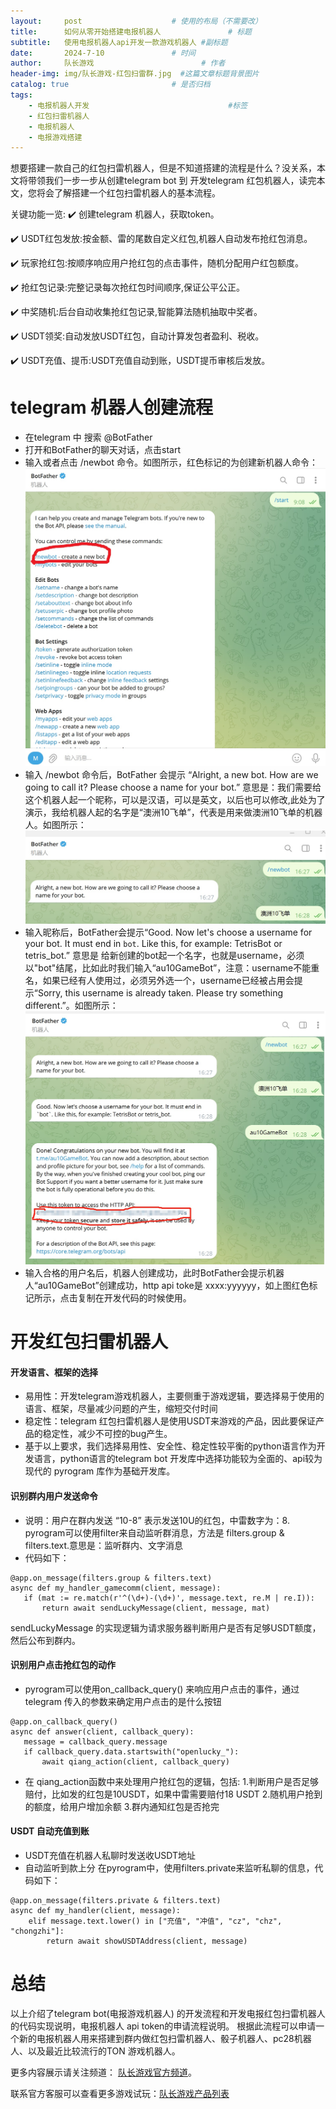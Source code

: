 ```yaml
---
layout:     post   				    # 使用的布局（不需要改）
title:      如何从零开始搭建电报机器人				# 标题 
subtitle:   使用电报机器人api开发一款游戏机器人 #副标题
date:       2024-7-10				# 时间
author:     队长游戏 						# 作者
header-img: img/队长游戏-红包扫雷群.jpg 	#这篇文章标题背景图片
catalog: true 						# 是否归档
tags:
    - 电报机器人开发								#标签
    - 红包扫雷机器人
    - 电报机器人
    - 电报游戏搭建
---
```


想要搭建一款自己的红包扫雷机器人，但是不知道搭建的流程是什么？没关系，本文将带领我们一步一步从创建telegram bot 到 开发telegram 红包机器人，读完本文，您将会了解搭建一个红包扫雷机器人的基本流程。

关键功能一览:
:heavy_check_mark: 创建telegram 机器人，获取token。

:heavy_check_mark: USDT红包发放:按金额、雷的尾数自定义红包,机器人自动发布抢红包消息。

:heavy_check_mark: 玩家抢红包:按顺序响应用户抢红包的点击事件，随机分配用户红包额度。

:heavy_check_mark: 抢红包记录:完整记录每次抢红包时间顺序,保证公平公正。

:heavy_check_mark: 中奖随机:后台自动收集抢红包记录,智能算法随机抽取中奖者。

:heavy_check_mark: USDT领奖:自动发放USDT红包，自动计算发包者盈利、税收。

:heavy_check_mark: USDT充值、提币:USDT充值自动到账，USDT提币审核后发放。

# telegram 机器人创建流程
- 在telegram 中 搜索 @BotFather
- 打开和BotFather的聊天对话，点击start
- 输入或者点击 /newbot 命令。如图所示，红色标记的为创建新机器人命令：
![create new telegram bot](/img/newbot.jpg "创建一个新的电报机器人")
- 输入 /newbot 命令后，BotFather 会提示 “Alright, a new bot. How are we going to call it? Please choose a name for your bot.” 意思是：我们需要给这个机器人起一个昵称，可以是汉语，可以是英文，以后也可以修改,此处为了演示，我给机器人起的名字是“澳洲10飞单”，代表是用来做澳洲10飞单的机器人。如图所示：
![create new nikename](/img/newbot_ans.jpg "创建机器人昵称")
- 输入昵称后，BotFather会提示“Good. Now let's choose a username for your bot. It must end in `bot`. Like this, for example: TetrisBot or tetris_bot.”
意思是 给新创建的bot起一个名字，也就是username，必须以"bot"结尾，比如此时我们输入“au10GameBot”，注意：username不能重名，如果已经有人使用过，必须另外选一个，username已经被占用会提示“Sorry, this username is already taken. Please try something different.”。如图所示：
![create new bot username](/img/bot_name.jpg "创建机器人名称")
- 输入合格的用户名后，机器人创建成功，此时BotFather会提示机器人“au10GameBot”创建成功，http api toke是 xxxx:yyyyyy，如上图红色标记所示，点击复制在开发代码的时候使用。

# 开发红包扫雷机器人

 #### 开发语言、框架的选择
 - 易用性：开发telegram游戏机器人，主要侧重于游戏逻辑，要选择易于使用的语言、框架，尽量减少问题的产生，缩短交付时间
 - 稳定性：telegram 红包扫雷机器人是使用USDT来游戏的产品，因此要保证产品的稳定性，减少不可控的bug产生。
 - 基于以上要求，我们选择易用性、安全性、稳定性较平衡的python语言作为开发语言，python语言的telegram bot 开发库中选择功能较为全面的、api较为现代的 pyrogram 库作为基础开发库。

 #### 识别群内用户发送命令
 - 说明：用户在群内发送 “10-8” 表示发送10U的红包，中雷数字为：8.
 pyrogram可以使用filter来自动监听群消息，方法是 filters.group & filters.text.意思是：监听群内、文字消息
 - 代码如下：
 ```
 @app.on_message(filters.group & filters.text)
async def my_handler_gamecomm(client, message):
    if (mat := re.match(r'^(\d+)-(\d+)', message.text, re.M | re.I)):
        return await sendLuckyMessage(client, message, mat)
 ```
 sendLuckyMessage 的实现逻辑为请求服务器判断用户是否有足够USDT额度，然后公布到群内。

 #### 识别用户点击抢红包的动作
 - pyrogram可以使用on_callback_query() 来响应用户点击的事件，通过telegram 传入的参数来确定用户点击的是什么按钮
 ```
@app.on_callback_query()
async def answer(client, callback_query):
    message = callback_query.message
    if callback_query.data.startswith("openlucky_"):
        await qiang_action(client, callback_query)
 ```
 - 在 qiang_action函数中来处理用户抢红包的逻辑，包括:
    1.判断用户是否足够赔付，比如发的红包是10USDT，如果中雷需要赔付18 USDT
    2.随机用户抢到的额度，给用户增加余额
    3.群内通知红包是否抢完
#### USDT 自动充值到账
- USDT充值在机器人私聊时发送收USDT地址
- 自动监听到款上分
在pyrogram中，使用filters.private来监听私聊的信息，代码如下：
```
@app.on_message(filters.private & filters.text)
async def my_handler(client, message):
    elif message.text.lower() in ["充值", "冲值", "cz", "chz", "chongzhi"]:
        return await showUSDTAddress(client, message)
```

# 总结
以上介绍了telegram bot(电报游戏机器人) 的开发流程和开发电报红包扫雷机器人的代码实现说明，电报机器人 api token的申请流程说明。
根据此流程可以申请一个新的电报机器人用来搭建到群内做红包扫雷机器人、骰子机器人、pc28机器人、以及最近比较流行的TON 游戏机器人。

更多内容展示请关注频道： [队长游戏官方频道](https://t.me/duizhangGame  "加入队长游戏官方频道，紧跟功能更新")。

联系官方客服可以查看更多游戏试玩：[队长游戏产品列表](https://t.me/captainGameBot  "队长游戏产品列表，查看更多产品")
